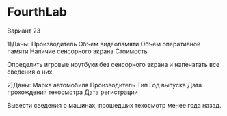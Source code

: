 # FourthLab
Вариант 23


1)Даны:
Производитель
Объем видеопамяти
Объем оперативной памяти
Наличие сенсорного экрана
Стоимость

Определить игровые ноутбуки без сенсорного экрана
и напечатать все сведения о них.


2)Даны:
Марка автомобиля
Производитель
Тип
Год выпуска
Дата прохождения техосмотра
Дата регистрации

Вывести сведения о машинах, прошедших техосмотр менее
года назад.
